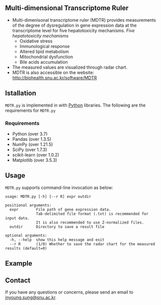 ## Multi-dimensional Transcriptome Ruler
* Multi-dimenisonal transcriptome ruler (MDTR) provides measurements of the degree of dysregulation in gene expression data at the transcriptome level for five hepatotoxicity mechanisms.
  _Five hepatotoxicity mechanisms_
  * Oxidative stress
  * Immunological response
  * Altered lipid metabolism
  * Mitochondrial dysfunction
  * Bile acids accumulation
* The measured values are visualized through radar chart.
* MDTR is also accessible on the website: http://biohealth.snu.ac.kr/software/MDTR

## Istallation
`MDTR.py` is implemented in with [Python](https://www.python.org/) libraries. 
The following are the requirements for `MDTR.py`

### Requirements
* Python        (over 3.7)
* Pandas        (over 1.3.5)
* NumPy         (over 1.21.5)
* SciPy         (over 1.7.3)
* scikit-learn  (over 1.0.2)
* Matplotlib    (over 3.5.3)

## Usage
`MDTR.py` supports command-line invocation as below:
```
usage: MDTR.py [-h] [--r R] expr outdir

positional arguments:
  expr        File path of gene expression data.
              Tab-delimited file format (.txt) is recommended for input data.
              It is also recommended to use Z-normalized files.
  outdir      Directory to save a result file

optional arguments:
  -h, --help  show this help message and exit
  --r R       (1/0) Whether to save the radar chart for the measured results (default=0)
```

## Example

## Contact
If you have any questions or concerns, please send an email to [inyoung.sung@snu.ac.kr](inyoung.sung@snu.ac.kr).
